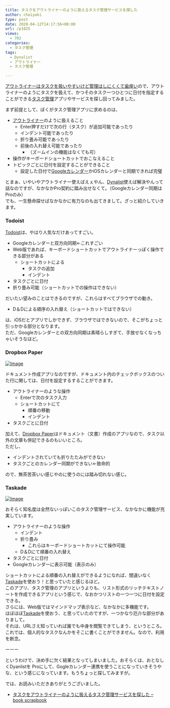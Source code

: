 ```yaml
---
title: タスクをアウトライナーのように扱えるタスク管理サービスを探した
author: choiyaki
type: post
date: 2020-04-12T14:17:56+00:00
url: /p1025
views:
  - 702
categories:
  - タスク管理
tags:
  - Dynalist
  - アウトライナー
  - タスク管理

---
```

[アウトライナーはタスクを扱いやすいけど管理はしにくくて歯痒い][1]ので、アウトライナーのようにタスクを扱えて、かつそのタスク一つひとつに日付を指定することができる[タスク管理][2]アプリやサービスを探し回ってみました。

まず前提として、ぼくがタスク管理アプリに求めるのは、

  * [アウトライナー][3]のように扱えること 
      * Enter押すだけで次の行（タスク）が追加可能であったり
      * インデント可能であったり
      * 折り畳み可能であったり
      * 前後の入れ替え可能であったり 
          * （ズームインの機能はなくても可）
  * 操作がキーボードショートカットでおこなえること
  * トピックごとに日付を設定することができること 
      * 設定した日付で[Googleカレンダー][4]かiOSカレンダーと同期できれば完璧

とまぁ、いやいやアウトライナー使えばえぇやん、[Dynalist][5]使えば解決やんって話なのですが、なかなかPro契約に踏み出せなくて。（Googleカレンダー同期はProのみ）  
でも、一生懸命探せばなかなかに有力なのも出てきまして。ざっと紹介していきます。

### Todoist

[Todoist][6]は、やはり人気なだけあってすごい。

  * Googleカレンダーと双方向同期←これすごい
  * Web版であれば、キーボードショートカットでアウトライナーっぽく操作できる部分がある 
      * ショートカットによる 
          * タスクの追加
          * インデント
  * タスクごとに日付
  * 折り畳み可能（ショートカットでの操作はできない）

だいたい望みのことはできるのですが、これらはすべてブラウザでの動き。

  * D＆Dによる順序の入れ替え（ショートカットではできない）

は、iOSだとアプリでしかできず、ブラウザではできないので、そこがちょっと引っかかる部分となります。  
ただ、Googleカレンダーとの双方向同期は素晴らしすぎて、手放せなくなっちゃいそうなほど。

### Dropbox Paper

[![Image][7]][8]

ドキュメント作成アプリなのですが、ドキュメント内のチェックボックスのついた行に関しては、日付を設定するすることができます。

  * アウトライナーのような操作 
      * Enterで次のタスク入力
      * ショートカットにて 
          * 順番の移動
          * インデント
  * タスクごとに日付

加えて、[Dropbox Paper][9]はドキュメント（文書）作成のアプリなので、タスク以外の文章も併記できるのもいいところ。  
ただし、

  * インデントされていても折りたたみができない
  * タスクごとのカレンダー同期ができない←致命的

ので、無茶苦茶いい感じやのに使うのには踏み切れない感じ。

### Taskade

[![Image][10]][11]

おそらく知名度は全然ないっぽいこのタスク管理サービス、なかなかに機能が充実しています。

  * アウトライナーのような操作 
      * インデント
      * 折り畳み 
          * これらはキーボードショートカットにて操作可能
      * D＆Dにて順番の入れ替え
  * タスクごとに日付
  * Googleカレンダーに表示可能（表示のみ）

ショートカットによる順番の入れ替えができるようになれば、間違いなく[Taskade][12]を使おう！と思っていたと感じるほど。  
このアプリ、タスク管理のアプリというよりも、リスト形式のリッチテキストノートを作成できるアプリという感じで、なおかつリストの一つ一つに日付を設定できる。  
さらには、Web版ではマインドマップ表示など、なかなかに多機能です。  
ほぼほぼ[Taskade][12]を使おう、と思っていたのですが、一つかなり厄介な部分がありまして。  
それは、URLさえ知っていれば誰でも中身を閲覧できてしまう、というところ。  
これでは、個人的なタスクなんかをそこに書くことができません。なので、利用を断念。

ーーー

というわけで、決め手に欠く結果となってしまいました。おそらくは、おとなしくDyanlistを Proにして、Gogleカレンダー連携を使うことになっていきそうやな、という感じになっています。もうちょっと探してみますが。

では、お読みいただきありがとうございました。

  * [タスクをアウトライナーのように扱えるタスク管理サービスを探した &#8211; book scrapbook][13]

 [1]: https://scrapbox.io/choiyaki-hondana/%E3%82%A2%E3%82%A6%E3%83%88%E3%83%A9%E3%82%A4%E3%83%8A%E3%83%BC%E3%81%AF%E3%82%BF%E3%82%B9%E3%82%AF%E3%82%92%E6%89%B1%E3%81%84%E3%82%84%E3%81%99%E3%81%84%E3%81%91%E3%81%A9%E7%AE%A1%E7%90%86%E3%81%AF%E3%81%97%E3%81%AB%E3%81%8F%E3%81%8F%E3%81%A6%E6%AD%AF%E7%97%92%E3%81%84
 [2]: https://scrapbox.io/choiyaki-hondana/%E3%82%BF%E3%82%B9%E3%82%AF%E7%AE%A1%E7%90%86
 [3]: https://scrapbox.io/choiyaki-hondana/%E3%82%A2%E3%82%A6%E3%83%88%E3%83%A9%E3%82%A4%E3%83%8A%E3%83%BC
 [4]: https://scrapbox.io/choiyaki-hondana/Google%E3%82%AB%E3%83%AC%E3%83%B3%E3%83%80%E3%83%BC
 [5]: https://scrapbox.io/choiyaki-hondana/Dynalist
 [6]: https://scrapbox.io/choiyaki-hondana/Todoist
 [7]: https://gyazo.com/8811e3efe7dc9994c4c147fe2d927c9e/thumb/1000
 [8]: https://gyazo.com/8811e3efe7dc9994c4c147fe2d927c9e
 [9]: https://scrapbox.io/choiyaki-hondana/Dropbox_Paper
 [10]: https://gyazo.com/76b794cae00abe91793d05fd75f2bbe0/thumb/1000
 [11]: https://gyazo.com/76b794cae00abe91793d05fd75f2bbe0
 [12]: https://scrapbox.io/choiyaki-hondana/Taskade
 [13]: https://scrapbox.io/choiyaki-hondana/%E3%82%BF%E3%82%B9%E3%82%AF%E3%82%92%E3%82%A2%E3%82%A6%E3%83%88%E3%83%A9%E3%82%A4%E3%83%8A%E3%83%BC%E3%81%AE%E3%82%88%E3%81%86%E3%81%AB%E6%89%B1%E3%81%88%E3%82%8B%E3%82%BF%E3%82%B9%E3%82%AF%E7%AE%A1%E7%90%86%E3%82%B5%E3%83%BC%E3%83%93%E3%82%B9%E3%82%92%E6%8E%A2%E3%81%97%E3%81%9F